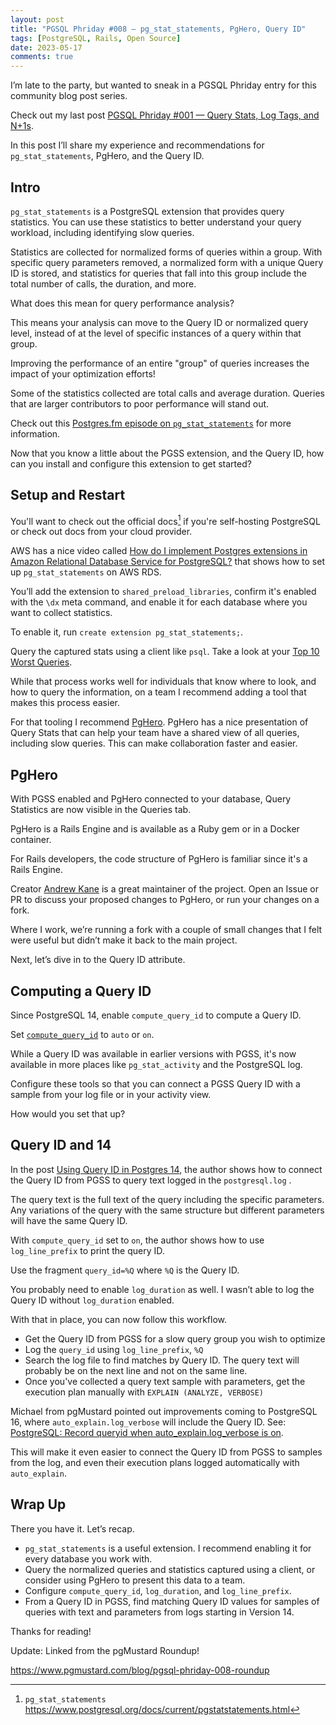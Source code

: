 ```yaml
---
layout: post
title: "PGSQL Phriday #008 — pg_stat_statements, PgHero, Query ID"
tags: [PostgreSQL, Rails, Open Source]
date: 2023-05-17
comments: true
---
```


I’m late to the party, but wanted to sneak in a PGSQL Phriday entry for this community blog post series.

Check out my last post [PGSQL Phriday #001 — Query Stats, Log Tags, and N+1s](/blog/2022/10/07/pgsqlphriday-2-truths-lie).

In this post I’ll share my experience and recommendations for `pg_stat_statements`, PgHero, and the Query ID.

## Intro
`pg_stat_statements` is a PostgreSQL extension that provides query statistics. You can use these statistics to better understand your query workload, including identifying slow queries.

Statistics are collected for normalized forms of queries within a group. With specific query parameters removed, a normalized form with a unique Query ID is stored, and statistics for queries that fall into this group include the total number of calls, the duration, and more.

What does this mean for query performance analysis?

This means your analysis can move to the Query ID or normalized query level, instead of at the level of specific instances of a query within that group.

Improving the performance of an entire "group" of queries increases the impact of your optimization efforts!

Some of the statistics collected are total calls and average duration. Queries that are larger contributors to poor performance will stand out.

Check out this [Postgres.fm episode on `pg_stat_statements`](https://postgres.fm/episodes/pg_stat_statements) for more information.

Now that you know a little about the PGSS extension, and the Query ID, how can you install and configure this extension to get started?

## Setup and Restart
You'll want to check out the official docs[^1] if you're self-hosting PostgreSQL or check out docs from your cloud provider.

AWS has a nice video called [How do I implement Postgres extensions in Amazon Relational Database Service for PostgreSQL?](https://www.youtube.com/watch?v=INx8VGGfGGU) that shows how to set up `pg_stat_statements` on AWS RDS.

You’ll add the extension to `shared_preload_libraries`, confirm it's enabled with the `\dx` meta command, and enable it for each database where you want to collect statistics.

To enable it, run `create extension pg_stat_statements;`.

Query the captured stats using a client like `psql`. Take a look at your [Top 10 Worst Queries](https://github.com/andyatkinson/pg_scripts/blob/master/list_10_worst_queries.sql).

While that process works well for individuals that know where to look, and how to query the information, on a team I recommend adding a tool that makes this process easier.

For that tooling I recommend [PgHero](/blog/2022/10/04/pghero-3). PgHero has a nice presentation of Query Stats that can help your team have a shared view of all queries, including slow queries. This can make collaboration faster and easier.

## PgHero
With PGSS enabled and PgHero connected to your database, Query Statistics are now visible in the Queries tab.

PgHero is a Rails Engine and is available as a Ruby gem or in a Docker container.

For Rails developers, the code structure of PgHero is familiar since it's a Rails Engine.

Creator [Andrew Kane](https://github.com/ankane) is a great maintainer of the project. Open an Issue or PR to discuss your proposed changes to PgHero, or run your changes on a fork.

Where I work, we’re running a fork with a couple of small changes that I felt were useful but didn’t make it back to the main project.

Next, let’s dive in to the Query ID attribute.

## Computing a Query ID
Since PostgreSQL 14, enable `compute_query_id` to compute a Query ID.

Set [`compute_query_id`](https://postgresqlco.nf/doc/en/param/compute_query_id/) to `auto` or `on`.

While a Query ID was available in earlier versions with PGSS, it's now available in more places like `pg_stat_activity` and the PostgreSQL log.

Configure these tools so that you can connect a PGSS Query ID with a sample from your log file or in your activity view.

How would you set that up?

## Query ID and 14
In the post [Using Query ID in Postgres 14](https://blog.rustprooflabs.com/2021/10/postgres-14-query-id), the author shows how to connect the Query ID from PGSS to query text logged in the `postgresql.log` .

The query text is the full text of the query including the specific parameters. Any variations of the query with the same structure but different parameters will have the same Query ID.

With `compute_query_id` set to `on`, the author shows how to use `log_line_prefix` to print the query ID.

Use the fragment `query_id=%Q` where `%Q` is the Query ID.

You probably need to enable `log_duration` as well. I wasn’t able to log the Query ID without `log_duration` enabled.

With that in place, you can now follow this workflow.

- Get the Query ID from PGSS for a slow query group you wish to optimize
- Log the `query_id` using `log_line_prefix`, `%Q`
- Search the log file to find matches by Query ID. The query text will probably be on the next line and not on the same line.
- Once you've collected a query text sample with parameters, get the execution plan manually with `EXPLAIN (ANALYZE, VERBOSE)`

Michael from pgMustard pointed out improvements coming to PostgreSQL 16, where `auto_explain.log_verbose` will include the Query ID. See: [PostgreSQL: Record queryid when auto_explain.log_verbose is on](https://www.postgresql.org/message-id/flat/1ea21936981f161bccfce05765c03bee@oss.nttdata.com).

This will make it even easier to connect the Query ID from PGSS to samples from the log, and even their execution plans logged automatically with `auto_explain`.

## Wrap Up
There you have it. Let’s recap.

- `pg_stat_statements` is a useful extension. I recommend enabling it for every database you work with.
- Query the normalized queries and statistics captured using a client, or consider using PgHero to present this data to a team.
- Configure `compute_query_id`, `log_duration`, and `log_line_prefix`.
- From a Query ID in PGSS, find matching Query ID values for samples of queries with text and parameters from logs starting in Version 14.

Thanks for reading!

Update: Linked from the pgMustard Roundup!

<https://www.pgmustard.com/blog/pgsql-phriday-008-roundup>

[^1]: `pg_stat_statements` <https://www.postgresql.org/docs/current/pgstatstatements.html>
